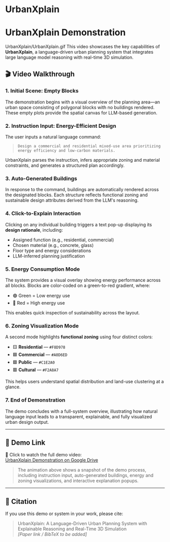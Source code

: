 # UrbanXplain

# UrbanXplain Demonstration
UrbanXplain/UrbanXplain.gif
This video showcases the key capabilities of **UrbanXplain**, a language-driven urban planning system that integrates large language model reasoning with real-time 3D simulation.

## 🎬 Video Walkthrough

### 1. Initial Scene: Empty Blocks
The demonstration begins with a visual overview of the planning area—an urban space consisting of polygonal blocks with no buildings rendered. These empty plots provide the spatial canvas for LLM-based generation.

### 2. Instruction Input: Energy-Efficient Design
The user inputs a natural language command:

> `Design a commercial and residential mixed-use area prioritizing energy efficiency and low-carbon materials.`

UrbanXplain parses the instruction, infers appropriate zoning and material constraints, and generates a structured plan accordingly.

### 3. Auto-Generated Buildings
In response to the command, buildings are automatically rendered across the designated blocks. Each structure reflects functional zoning and sustainable design attributes derived from the LLM's reasoning.

### 4. Click-to-Explain Interaction
Clicking on any individual building triggers a text pop-up displaying its **design rationale**, including:
- Assigned function (e.g., residential, commercial)
- Chosen material (e.g., concrete, glass)
- Floor type and energy considerations
- LLM-inferred planning justification

### 5. Energy Consumption Mode
The system provides a visual overlay showing energy performance across all blocks. Blocks are color-coded on a green-to-red gradient, where:
- 🟢 Green = Low energy use
- 🔴 Red = High energy use

This enables quick inspection of sustainability across the layout.

### 6. Zoning Visualization Mode
A second mode highlights **functional zoning** using four distinct colors:
- 🟨 **Residential** — `#F8D978`
- 🟦 **Commercial** — `#A0D6ED`
- 🟩 **Public** — `#C1E2A0`
- 🟥 **Cultural** — `#F2A8A7`

This helps users understand spatial distribution and land-use clustering at a glance.

### 7. End of Demonstration
The demo concludes with a full-system overview, illustrating how natural language input leads to a transparent, explainable, and fully visualized urban design output.

---

## 🔗 Demo Link

🎥 Click to watch the full demo video:  
[UrbanXplain Demonstration on Google Drive](https://drive.google.com/file/d/1t7tF8tT2tp7p510DjK3LhANblLIiDjMP/view?usp=drive_link)

> The animation above shows a snapshot of the demo process, including instruction input, auto-generated buildings, energy and zoning visualizations, and interactive explanation popups.

---

## 📘 Citation

If you use this demo or system in your work, please cite:

> UrbanXplain: A Language-Driven Urban Planning System with Explainable Reasoning and Real-Time 3D Simulation  
> *[Paper link / BibTeX to be added]*
